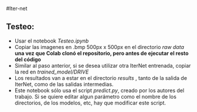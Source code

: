 #Iter-net 

## Testeo:

- Usar el notebook *Testeo.ipynb*  
- Copiar las imagenes en .bmp 500px x 500px en el directorio *raw data* **una vez que Colab clonó el repositorio, pero antes de ejecutar el resto del código**
- Similar al paso anterior, si se desea utilizar otra IterNet entrenada, copiar la red en *trained_model/DRIVE*
- Los resultados van a estar en el directorio *results* , tanto de la salida de IterNet, como de las salidas intermedias. 
- Este notebook sólo usa el script *predict.py*, creado por los autores del trabajo. Si se quiere editar algun parámetro como el nombre de los directorios, de los modelos, etc, hay que modificar este script.

